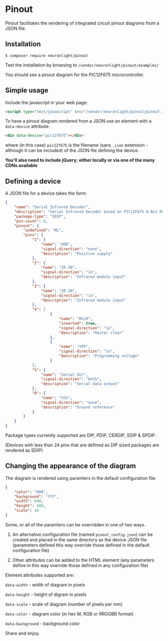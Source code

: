 # Pinout

Pinout facilitates the rendering of integrated circuit pinout diagrams from a JSON file.

## Installation

```$ composer require neuronlight/pinout```

Test the installation by browsing to ```/vendor/neuronlight/pinout/examples/```

You should see a pinout diagram for the PIC12F675 microcontroller.

## Simple usage

Include the javascript in your web page:

```HTML
<script type="text/javascript" src="/vendor/neuronlight/pinout/pinout.js"></script>
```

To have a pinout diagram rendered from a JSON use an element with a ```data-device``` attribute:

```HTML
<div data-device="pic12f675"></div>
```

where (in this case) ```pic12f675``` is the filename (sans ```.json``` extension - although it can be included) of the JSON file defining the device.

**You'll also need to include jQuery; either locally or via one of the many CDNs available**

## Defining a device

A JSON file for a device takes the form:

```JSON
{
	"name": "Serial Infrared Decoder",
	"description": "Serial Infrared Decoder based on PIC12F675 8-Bit Microcontroller",
	"package-type": "SDIP",
	"pin-count": 8,
	"pinout": {
	    "undefined": "NC",
		"pins": {
			"1": {
				"name": "VDD",
				"signal-direction": "none",
				"description": "Positive supply"
			},
			"2": {
				"name": "IR IN",
				"signal-direction": "in",
				"description": "Infrared module input"
	        },
			"3": {
				"name": "IR IN",
				"signal-direction": "in",
				"description": "Infrared module input"
	        },
			"4": [
					{
						"name": "MCLR",
						"inverted": true,
						"signal-direction": "in",
						"description": "Master clear"
					},
					{
						"name": "VPP",
						"signal-direction": "in",
						"description": "Programming voltage"
					}
			],
			"5": {
				"name": "Serial Out",
				"signal-direction": "both",
				"description": "Serial data output"
	        },
			"8": {
				"name": "VSS",
				"signal-direction": "none",
				"description": "Ground reference"
			}
		}
	}
}
```

Package types currently supported are DIP, PDIP, CERDIP, SDIP & SPDIP.

(Devices with less than 24 pins that are defined as DIP sized packages are rendered as SDIP)

## Changing the appearance of the diagram

The diagram is rendered using paramters in the default configuration file:

```JSON
{
	"color": "000",
	"background": "fff",
	"width": 640,
	"height": 480,
	"scale": 10
}
```

Some, or all of the paramters can be overridden in one of two ways.

1. An alternative configuration file (named ```pinout_config.json```) can be created and placed in the same directory as the device JSON file (parameters defined this way override those defined in the default configuration file)

2. Other attributes can be added to the HTML element (any parameters define in this way override those defined in any configuration file)

Element attributes supported are:

```data-width``` - width of diagram in pixels

```data-height``` - height of digram in pixels

```data-scale``` - scale of diagram (number of pixels per mm)

```data-color``` - diagram color (in hex M, RGB or RRGGBB format)

```data-background``` - background color



Share and enjoy.